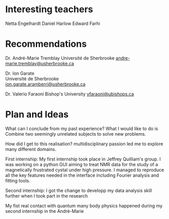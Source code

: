 # Interesting teachers 
Netta Engelhardt
Daniel Harlow
Edward Farhi

# Recommendations
Dr. André-Marie Tremblay
Université de Sherbrooke
andre-marie.tremblay@usherbrooke.ca 

Dr. Ion Garate 	
Université de Sherbrooke 	
ion.garate.aramberri@usherbrooke.ca

Dr. Valerio Faraoni
Bishop's University
vfaraoni@ubishops.ca 	

# Plan and Ideas

What can I conclude from my past experience?
What I would like to do is Combine two seemingly unrelated subjects to solve new problems.  

How did I get to this realisation? 
multidisciplinary passion led me to explore many different domains. 

First internship:
My first internship took place in Jeffrey Quilliam's group. 
I was working on a python GUI aiming to treat NMR data for the study of a magnetically frustrated cystal under high pressure. I managed to reproduce all the key features needed in the interface including Fourier analysis and fitting tools.


Second internship:
I got the change to developp my data analysis skill further when I took part in the research 

My fist real contact with quantum many body physics happened during my second internship in the André-Marie 


